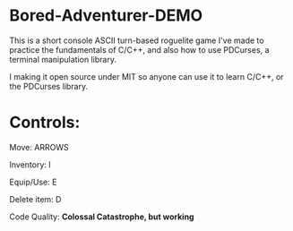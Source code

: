 # Bored-Adventurer-DEMO
This is a short console ASCII turn-based roguelite game I've made to practice the fundamentals of C/C++, and also how to use PDCurses, a terminal manipulation library.

I making it open source under MIT so anyone can use it to learn C/C++, or the PDCurses library.

# Controls:

Move: ARROWS

Inventory: I

Equip/Use: E

Delete item: D



Code Quality: **Colossal Catastrophe, but working**
